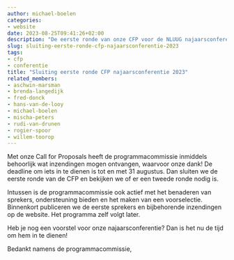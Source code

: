 ```yaml
---
author: michael-boelen
categories:
- website
date: 2023-08-25T09:41:26+02:00
description: "De eerste ronde van onze CFP voor de NLUUG najaarsconferentie 2023 gaat binnenkort sluiten. Toch nog iets indienen, wees er dan snel bij!"
slug: sluiting-eerste-ronde-cfp-najaarsconferentie-2023
tags:
- cfp
- conferentie
title: "Sluiting eerste ronde CFP najaarsconferentie 2023"
related_members:
- aschwin-marsman
- brenda-langedijk
- fred-donck
- hans-van-de-looy
- michael-boelen
- mischa-peters
- rudi-van-drunen
- rogier-spoor
- willem-toorop
---
```


Met onze Call for Proposals heeft de programmacommissie inmiddels behoorlijk wat inzendingen mogen ontvangen, waarvoor onze dank! De deadline om iets in te dienen is tot en met 31 augustus. Dan sluiten we de eerste ronde van de CFP en bekijken we of er een tweede ronde nodig is.

Intussen is de programmacommissie ook actief met het benaderen van sprekers, ondersteuning bieden en het maken van een voorselectie. Binnenkort publiceren we de eerste sprekers en bijbehorende inzendingen op de website. Het programma zelf volgt later.

Heb je nog een voorstel voor onze najaarsconferentie? Dan is het nu de tijd om hem in te dienen!

Bedankt namens de programmacommissie,
